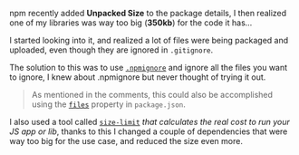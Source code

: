<!-- { "title": "My Second Blog", "labels": ["react", "code"], "header_image": "https://juststickers.in/wp-content/uploads/2014/08/NPM.jpg", "published": true } -->

npm recently added **Unpacked Size** to the package details, I then realized one of my libraries was way too big (**350kb**) for the code it has...

I started looking into it, and realized a lot of files were being packaged and uploaded, even though they are ignored in `.gitignore`. 

The solution to this was to use [`.npmignore`](https://docs.npmjs.com/misc/developers#keeping-files-out-of-your-package) and ignore all the files you want to ignore, I knew about .npmignore but never thought of trying it out.

> As mentioned in the comments, this could also be accomplished using the [`files`](https://docs.npmjs.com/files/package.json#files) property in `package.json`.

I also used a tool called [`size-limit`](https://www.npmjs.com/package/size-limit) _that calculates the real cost to run your JS app or lib_, thanks to this I changed a couple of dependencies that were way too big for the use case, and reduced the size even more.
